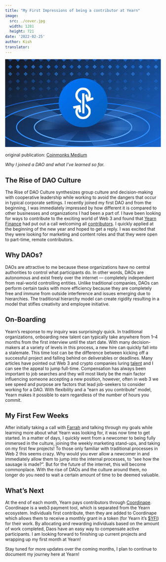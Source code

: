 ```yaml
---
title: "My First Impressions of being a contributor at Yearn"
image:
  src: ./cover.jpg
  width: 1281
  height: 721
date: '2022-02-25'
author: Kish
translator: 
---
```


![](cover.jpg?w=800&h=450)

original publication: [Coinmonks Medium](https://medium.com/coinmonks/my-first-impressions-of-being-a-contributor-at-yearn-e154743b9cd5)

*Why I joined a DAO and what I’ve learned so far.*

## The Rise of DAO Culture
The Rise of DAO Culture synthesizes group culture and decision-making with cooperative leadership while working to avoid the dangers that occur in typical corporate settings. I recently joined my first DAO and from the beginning, I was immediately impressed by how different it is compared to other businesses and organizations I had been a part of. I have been looking for ways to contribute to the exciting world of Web 3 and found that [Yearn Finance](https://yearn.finance/#/home) had put out a call welcoming all [contributors](https://twitter.com/iearnfinance/status/1445799269189881864). I quickly applied at the beginning of the new year and hoped to get a reply. I was excited that they were looking for marketing and content roles and that they were open to part-time, remote contributors.

## Why DAOs?
DAOs are attractive to me because these organizations have no central authorities to control what participants do. In other words, DAOs are autonomous and exist freely over the internet — completely independent from real-world controlling entities. Unlike traditional companies, DAOs can perform certain tasks with more efficiency because they are completely free and immune from outside interference and issues emerging due to hierarchies. The traditional hierarchy model can create rigidity resulting in a model that stifles creativity and employee initiative.

## On-Boarding
Yearn’s response to my inquiry was surprisingly quick. In traditional organizations, onboarding new talent can typically take anywhere from 1–4 months from the first interview until the start date. With many decision-makers at a variety of levels in this process, a new hire can quickly fall into a stalemate. This time lost can be the difference between kicking off a successful project and falling behind on deliverables or deadlines. Many articles have pointed out Web 3 and crypto companies luring [talent](https://www.bloomberg.com/news/articles/2022-02-05/are-crypto-daos-the-new-wall-street-jobs-seekers-try-blockchain-over-banking) and I can see the appeal to jump full-time. Compensation has always been important to job searches and they will most likely be the main factor influencing someone accepting a new position, however, often in web 3 we see speed and purpose are factors that lead job-seekers to consider working for a DAO. With flexibility and a “earn as you contribute” model, Yearn makes it possible to earn regardless of the number of hours you commit.

## My First Few Weeks
After initially taking a call with [Farrah](https://twitter.com/_farrahmay) and talking through my goals while learning more about what Yearn was looking for, it was now time to get started. In a matter of days, I quickly went from a newcomer to being fully immersed in the culture, joining the weekly marketing stand-ups, and taking on my first few projects! To those only familiar with traditional processes in Web 2 this seems crazy. Why would you ever allow a newcomer in and immediately allow them to jump into the internal processes, to “see how the sausage is made?”. But for the future of the internet, this will become commonplace. With the rise of DAOs and the culture around them, no longer do you need to wait a certain amount of time to be deemed valuable.

## What’s Next
At the end of each month, Yearn pays contributors through [Coordinape](https://coordinape.com/). Coordinape is a web3 payment tool, which is separated from the Yearn ecosystem. Individuals first contribute, then they are added to Coordinape which allows them to receive a monthly grant in a token (for Yearn it’s [$YFI](https://coinmarketcap.com/currencies/yearn-finance/)) for their work. By allocating and rewarding individuals based on the amount of work completed, Daos have an easy way to compensate active participants. I am looking forward to finishing up current projects and wrapping up my first month at Yearn!

Stay tuned for more updates over the coming months, I plan to continue to document my journey here at Yearn!
